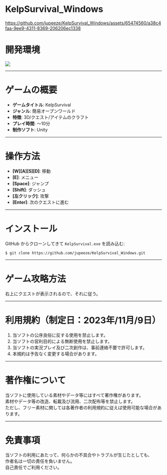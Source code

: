 # KelpSurvival_Windows
 

https://github.com/jupeeze/KelpSurvival_Windows/assets/65474560/a38c4faa-9ee9-4311-8369-206206ec1338


# 開発環境

<img src="https://img.shields.io/badge/2021.3.0f1-Unity-000000.svg?logo=unity&style=popout-square">

---

# ゲームの概要

- **ゲームタイトル**: KelpSurvival
- **ジャンル**: 簡易オープンワールド
- **特徴**: 3D/クエスト/アイテムのクラフト
- **プレイ時間**: ～10分
- **制作ソフト**: Unity

---

# 操作方法

- **[W][A][S][D]**: 移動
- **[E]**: メニュー
- **[Space]**: ジャンプ
- **[Shift]**: ダッシュ
- **[左クリック]**: 攻撃
- **[Enter]**: 次のクエストに進む

---

# インストール

GitHub からクローンしてきて `KelpSurvival.exe` を読み込む:

```console
$ git clone https://github.com/jupeeze/KelpSurvival_Windows.git
```

---

# ゲーム攻略方法

右上にクエストが表示されるので、それに従う。

---

# 利用規約（制定日：2023年/11月/9日）

1. 当ソフトの公序良俗に反する使用を禁止します。
2. 当ソフトの営利目的による無断使用を禁止します。
3. 当ソフトの実況プレイ及び二次創作は、事前連絡不要で許可します。
4. 本規約は予告なく変更する場合があります。

---

# 著作権について

当ソフトに使用している素材やデータ等にはすべて著作権があります。  
素材やデータ等の改造、転載及び流用、二次配布等を禁止します。  
ただし、フリー素材に関しては各著作者の利用規約に従えば使用可能な場合があります。

---

# 免責事項

当ソフトの利用にあたって、何らかの不具合やトラブルが生じたとしても、  
作者名は一切の責任を負いません。  
自己責任でご利用ください。
